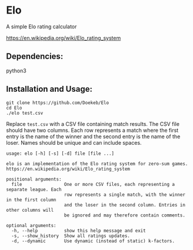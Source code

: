 # Elo
A simple Elo rating calculator

https://en.wikipedia.org/wiki/Elo_rating_system

## Dependencies:
python3

## Installation and Usage:

```
git clone https://github.com/Doekeb/Elo
cd Elo
./elo test.csv
```

Replace `test.csv` with a CSV file containing match results.
The CSV file should have two columns.
Each row represents a match where the first entry is the name of the winner and the second entry is the name of the loser.
Names should be unique and can include spaces.

```
usage: elo [-h] [-s] [-d] file [file ...]

elo is an implementation of the Elo rating system for zero-sum games.
https://en.wikipedia.org/wiki/Elo_rating_system

positional arguments:
  file                One or more CSV files, each representing a separate league. Each
                      row represents a single match, with the winner in the first column
                      and the loser in the second column. Entries in other columns will
                      be ignored and may therefore contain comments.

optional arguments:
  -h, --help          show this help message and exit
  -s, --show_history  Show all ratings updates.
  -d, --dynamic       Use dynamic (instead of static) k-factors.
```

